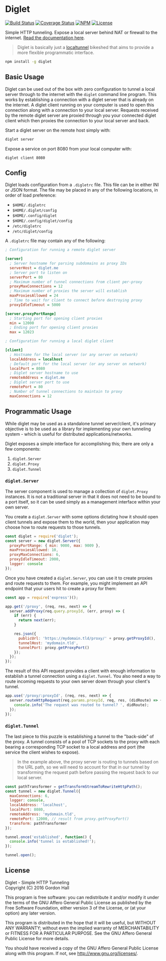 Diglet
======

[![Build Status](https://img.shields.io/travis/bookchin/diglet.svg?style=flat-square)](https://travis-ci.org/bookchin/diglet)
[![Coverage Status](https://img.shields.io/coveralls/bookchin/diglet.svg?style=flat-square)](https://coveralls.io/r/bookchin/diglet)
[![NPM](https://img.shields.io/npm/v/diglet.svg?style=flat-square)](https://www.npmjs.com/package/diglet)
[![License](https://img.shields.io/badge/license-AGPL3.0-blue.svg?style=flat-square)](https://raw.githubusercontent.com/bookchin/diglet/master/LICENSE)

Simple HTTP tunneling. Expose a local server behind NAT or firewall to the 
internet. [Read the documentation here](http://bookch.in/diglet).

> Diglet is basically just a [localtunnel](https://localtunnel.github.io/www/) 
> bikeshed that aims to provide a more flexible programmatic interface.

```bash
npm install -g diglet
```

Basic Usage
-----------

Diglet can be used out of the box with zero configuration to tunnel a local 
server through to the internet with the `diglet` command line program. This 
works by establishing a connection with a diglet server that is already on 
the internet. A diglet client running on your computer is used to open this 
connection along with a connection to your local server. Requests received
by the remote diglet server are proxied through you your connected diglet 
client which then proxies the connection to your local server and back.

Start a diglet server on the remote host simply with:

```bash
diglet server
```

Expose a service on port 8080 from your local computer with:

```
diglet client 8080
```

Config
------

Diglet loads configuration from a `.digletrc` file. This file can be in either 
INI or JSON format. The file may be placed in any of the following locations, 
in order of load preference:

* `$HOME/.digletrc`
* `$HOME/.diglet/config`
* `$HOME/.config/diglet`
* `$HOME/.config/diglet/config`
* `/etc/digletrc`
* `/etc/diglet/config`

A `.digletrc` file may contain any of the following:

```ini
; Configuration for running a remote diglet server

[server]
  ; Server hostname for parsing subdomains as proxy IDs
  serverHost = diglet.me
  ; Server port to listen on
  serverPort = 80
  ; Maximum number of tunnel connections from client per-proxy
  proxyMaxConnections = 12
  ; Maximum number of proxies the server will establish
  maxProxiesAllowed = 24
  ; Time to wait for client to connect before destroying proxy
  proxyIdleTimeout = 5000

[server.proxyPortRange]
  ; Starting port for opening client proxies
  min = 12000
  ; Ending port for opening client proxies
  max = 12023

; Configuration for running a local diglet client

[client]
  ; Hostname for the local server (or any server on network)
  localAddress = localhost
  ; Default port for the local server (or any server on network)
  localPort = 8080
  ; Diglet server hostname to use
  remoteAddress = diglet.me
  ; Diglet server port to use
  remotePort = 80
  ; Number of tunnel connections to maintain to proxy
  maxConnections = 12
```

Programmatic Usage
------------------

While diglet may be used as a standalone tunnel server/client, it's primary 
objective is to be used as a library for implementing your own tunneling 
system - which is useful for distributed applications/networks.

Diglet exposes a simple interface for accomplishing this; there are only a 
few components:

1. `diglet.Server`
2. `diglet.Proxy`
3. `diglet.Tunnel`

### `diglet.Server`

The server component is used to manage a collection of `diglet.Proxy` 
instances. It is not a traditional server in that it does not need to be bound 
to a port itself, so it can be used simply as a management interface within 
your own server.

You create a `diglet.Server` with some options dictating how it should open 
client tunnels and expose them to the world, then your application may choose 
how to route requests to those tunnels.

```js
const diglet = require('diglet');
const server = new diglet.Server({
  proxyPortRange: { min: 9000, max: 9009 },
  maxProxiesAllowed: 10,
  proxyMaxConnections: 6,
  proxyIdleTimeout: 2000,
  logger: console
});
```

Once you have created a `diglet.Server`, you can use it to create proxies and 
route requests to them. For example, you might implement an API endpoint that 
your users hit to create a proxy for them:

```js
const app = require('express')();

app.get('/proxy', (req, res, next) => {
  server.addProxy(req.query.proxyId, (err, proxy) => {
    if (err) {
      return next(err);
    }

    res.json({
      publicUrl: 'https://mydomain.tld/proxy/' + proxy.getProxyId(),
      tunnelHost: 'mydomain.tld',
      tunnelPort: proxy.getProxyPort()
    });
  });
});
```

The result of this API request provides a client with enough information to 
establish a tunnel connection using a `diglet.Tunnel`. You also need a way to 
route incoming requests to your own server down through your client's tunnel.

```js
app.use('/proxy/:proxyId', (req, res, next) => {
  server.routeHttpRequest(req.params.proxyId, req, res, (didRoute) => {
    console.info('The request was routed to tunnel? ', didRoute);
  });
});
```

### `diglet.Tunnel`

The last piece to this puzzle is establishing a tunnel to the "back-side" of 
the proxy. A tunnel consists of a pool of TCP sockets to the proxy with each 
bearing a corresponding TCP socket to a local address and port (the service 
the client wishes to expose).

> In the example above, the proxy server is routing to tunnels based on the URL 
> path, so we will need to account for that in our tunnel by transforming the 
> request path before passing the request back to our local server.

```js
const pathTransformer = getTransformStreamToRewriteHttpPath();
const tunnel = new diglet.Tunnel({
  maxConnections: 6,
  logger: console,
  localAddress: 'localhost',
  localPort: 8080,
  remoteAddress: 'mydomain.tld',
  remotePort: 12000, // result from proxy.getProxyPort()
  transform: pathTransformer
});

tunnel.once('established', function() {
  console.info('tunnel is established!');
});

tunnel.open();
```

License
-------

Diglet - Simple HTTP Tunneling  
Copyright (C) 2016 Gordon Hall

This program is free software: you can redistribute it and/or modify
it under the terms of the GNU Affero General Public License as published
by the Free Software Foundation, either version 3 of the License, or
(at your option) any later version.

This program is distributed in the hope that it will be useful,
but WITHOUT ANY WARRANTY; without even the implied warranty of
MERCHANTABILITY or FITNESS FOR A PARTICULAR PURPOSE.  See the
GNU Affero General Public License for more details.

You should have received a copy of the GNU Affero General Public License
along with this program.  If not, see http://www.gnu.org/licenses/.


